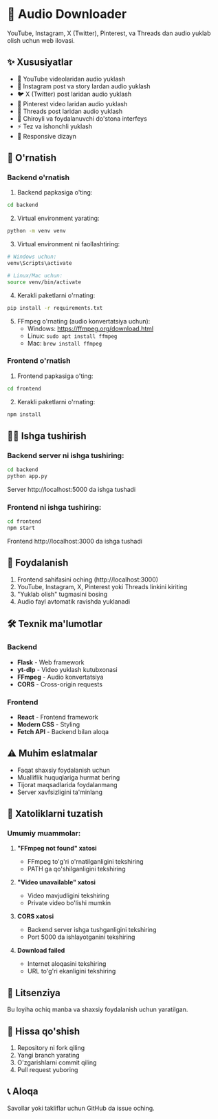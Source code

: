 # 🎵 Audio Downloader

YouTube, Instagram, X (Twitter), Pinterest, va Threads dan audio yuklab olish uchun web ilovasi.

## ✨ Xususiyatlar

- 🎥 YouTube videolaridan audio yuklash
- 📸 Instagram post va story lardan audio yuklash  
- 🐦 X (Twitter) post laridan audio yuklash
- 📌 Pinterest video laridan audio yuklash
- 🧵 Threads post laridan audio yuklash
- 🎨 Chiroyli va foydalanuvchi do'stona interfeys
- ⚡ Tez va ishonchli yuklash
- 📱 Responsive dizayn

## 🚀 O'rnatish

### Backend o'rnatish

1. Backend papkasiga o'ting:
```bash
cd backend
```

2. Virtual environment yarating:
```bash
python -m venv venv
```

3. Virtual environment ni faollashtiring:
```bash
# Windows uchun:
venv\Scripts\activate

# Linux/Mac uchun:
source venv/bin/activate
```

4. Kerakli paketlarni o'rnating:
```bash
pip install -r requirements.txt
```

5. FFmpeg o'rnating (audio konvertatsiya uchun):
   - Windows: https://ffmpeg.org/download.html
   - Linux: `sudo apt install ffmpeg`
   - Mac: `brew install ffmpeg`

### Frontend o'rnatish

1. Frontend papkasiga o'ting:
```bash
cd frontend
```

2. Kerakli paketlarni o'rnating:
```bash
npm install
```

## 🏃‍♂️ Ishga tushirish

### Backend server ni ishga tushiring:
```bash
cd backend
python app.py
```
Server http://localhost:5000 da ishga tushadi

### Frontend ni ishga tushiring:
```bash
cd frontend
npm start
```
Frontend http://localhost:3000 da ishga tushadi

## 📖 Foydalanish

1. Frontend sahifasini oching (http://localhost:3000)
2. YouTube, Instagram, X, Pinterest yoki Threads linkini kiriting
3. "Yuklab olish" tugmasini bosing
4. Audio fayl avtomatik ravishda yuklanadi

## 🛠️ Texnik ma'lumotlar

### Backend
- **Flask** - Web framework
- **yt-dlp** - Video yuklash kutubxonasi
- **FFmpeg** - Audio konvertatsiya
- **CORS** - Cross-origin requests

### Frontend
- **React** - Frontend framework
- **Modern CSS** - Styling
- **Fetch API** - Backend bilan aloqa

## ⚠️ Muhim eslatmalar

- Faqat shaxsiy foydalanish uchun
- Mualliflik huquqlariga hurmat bering
- Tijorat maqsadlarida foydalanmang
- Server xavfsizligini ta'minlang

## 🐛 Xatoliklarni tuzatish

### Umumiy muammolar:

1. **"FFmpeg not found" xatosi**
   - FFmpeg to'g'ri o'rnatilganligini tekshiring
   - PATH ga qo'shilganligini tekshiring

2. **"Video unavailable" xatosi**
   - Video mavjudligini tekshiring
   - Private video bo'lishi mumkin

3. **CORS xatosi**
   - Backend server ishga tushganligini tekshiring
   - Port 5000 da ishlayotganini tekshiring

4. **Download failed**
   - Internet aloqasini tekshiring
   - URL to'g'ri ekanligini tekshiring

## 📝 Litsenziya

Bu loyiha ochiq manba va shaxsiy foydalanish uchun yaratilgan.

## 🤝 Hissa qo'shish

1. Repository ni fork qiling
2. Yangi branch yarating
3. O'zgarishlarni commit qiling
4. Pull request yuboring

## 📞 Aloqa

Savollar yoki takliflar uchun GitHub da issue oching. 
